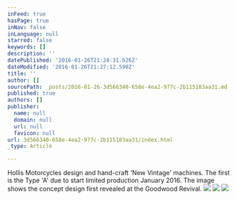 ```yaml
---
inFeed: true
hasPage: true
inNav: false
inLanguage: null
starred: false
keywords: []
description: ''
datePublished: '2016-01-26T21:28:31.626Z'
dateModified: '2016-01-26T21:27:12.590Z'
title: ''
author: []
sourcePath: _posts/2016-01-26-3d566340-658e-4ea2-977c-2b115183aa31.md
published: true
authors: []
publisher:
  name: null
  domain: null
  url: null
  favicon: null
url: 3d566340-658e-4ea2-977c-2b115183aa31/index.html
_type: Article

---
```

Hollis Motorcycles design and hand-craft 'New Vintage' machines. The first is the Type 'A' due to start limited production January 2016\. The image shows the concept design first revealed at the Goodwood Revival.
![](https://the-grid-user-content.s3-us-west-2.amazonaws.com/bd1f6fe6-baa1-453d-b1c9-f8d83af8e69b.jpg)
![](https://the-grid-user-content.s3-us-west-2.amazonaws.com/ac5a9cee-369d-412a-ad60-8c30c6ba273a.jpg)
![](https://the-grid-user-content.s3-us-west-2.amazonaws.com/19b7bc19-0982-42c8-b211-428f833904d9.jpg)